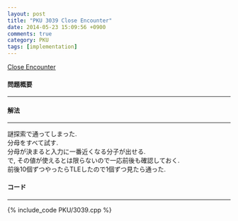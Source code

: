 ```yaml
---
layout: post
title: "PKU 3039 Close Encounter"
date: 2014-05-23 15:09:56 +0900
comments: true
category: PKU
tags: [implementation]
---
```


[Close Encounter](http://poj.org/problem?id=3039)

#### 問題概要

****

#### 解法

****

謎探索で通ってしまった.  
分母をすべて試す.  
分母が決まると入力に一番近くなる分子が出せる.  
で, その値が使えるとは限らないので一応前後も確認しておく.  
前後10個ずつやったらTLEしたので1個ずつ見たら通った.  

#### コード

****

{% include_code PKU/3039.cpp %}

